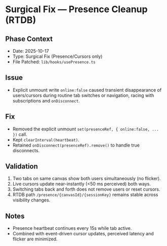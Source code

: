 # Surgical Fix — Presence Cleanup (RTDB)

## Phase Context
- Date: 2025-10-17
- Type: Surgical Fix (Presence/Cursors only)
- File Patched: `lib/hooks/usePresence.ts`

## Issue
- Explicit unmount write `online:false` caused transient disappearance of users/cursors during routine tab switches or navigation, racing with subscriptions and `onDisconnect`.

## Fix
- Removed the explicit unmount `set(presenceRef, { online:false, ... })` call.
- Kept `clearInterval(heartbeat)`.
- Retained `onDisconnect(presenceRef).remove()` to handle true disconnects.

## Validation
1. Two tabs on same canvas show both users simultaneously (no flicker).
2. Live cursors update near-instantly (<50 ms perceived) both ways.
3. Switching tabs back and forth does not remove users or reset cursors.
4. RTDB path `/presence/{canvasId}/{sessionKey}` remains stable across visibility changes.

## Notes
- Presence heartbeat continues every 15s while tab active.
- Combined with event-driven cursor updates, perceived latency and flicker are minimized.

